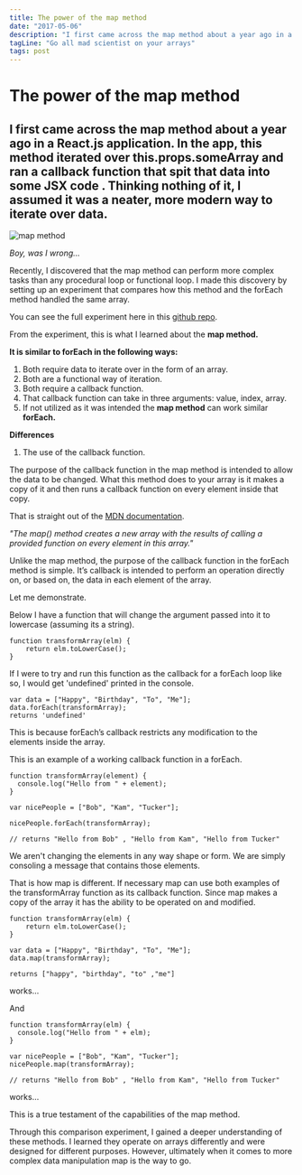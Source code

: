 ```yaml
---
title: The power of the map method
date: "2017-05-06"
description: "I first came across the map method about a year ago in a React.js application. In the app, this method iterated over this.props.someArray and ran a callback function that spit that data into some JSX code . Thinking nothing of it, I assumed it was a neater, more modern way to iterate over data.Boy, was I wrong…"
tagLine: "Go all mad scientist on your arrays"
tags: post
---
```


# The power of the map method

## I first came across the map method about a year ago in a React.js application. In the app, this method iterated over this.props.someArray and ran a callback function that spit that data into some JSX code . Thinking nothing of it, I assumed it was a neater, more modern way to iterate over data.

![map method](https://res.cloudinary.com/tumulty-web-services/image/upload/v1637275415/tumulty.me/1_oVv2u4W4fh41NtNyzI35vw.png)

*Boy, was I wrong…*

Recently, I discovered that the map method can perform more complex tasks than any procedural loop or functional loop. I made this discovery by setting up an experiment that compares how this method and the forEach method handled the same array.

You can see the full experiment here in this [github repo](https://github.com/ptums/using-javascript-array-methods).

From the experiment, this is what I learned about the **map method.**

**It is similar to forEach in the following ways:**

1. Both require data to iterate over in the form of an array.
2. Both are a functional way of iteration.
3. Both require a callback function.
4. That callback function can take in three arguments: value, index, array.
5. If not utilized as it was intended the **map method** can work similar **forEach.**

**Differences**

1. The use of the callback function.

The purpose of the callback function in the map method is intended to allow the data to be changed. What this method does to your array is it makes a copy of it and then runs a callback function on every element inside that copy.

That is straight out of the [MDN documentation](https://developer.mozilla.org/en-US/docs/Web/JavaScript/Reference/Global_Objects/Array/map).

*"The map() method creates a new array with the results of calling a provided function on every element in this array."*

Unlike the map method, the purpose of the callback function in the forEach method is simple. It’s callback is intended to perform an operation directly on, or based on, the data in each element of the array.

Let me demonstrate.

Below I have a function that will change the argument passed into it to lowercase (assuming its a string).

```
function transformArray(elm) {
    return elm.toLowerCase();
}
```

If I were to try and run this function as the callback for a forEach loop like so, I would get 'undefined' printed in the console.

```
var data = ["Happy", "Birthday", "To", "Me"];
data.forEach(transformArray);
returns 'undefined'
```
This is because forEach’s callback restricts any modification to the elements inside the array.

This is an example of a working callback function in a forEach.


```
function transformArray(element) {
  console.log("Hello from " + element);
}

var nicePeople = ["Bob", "Kam", "Tucker"];

nicePeople.forEach(transformArray);

// returns "Hello from Bob" , "Hello from Kam", "Hello from Tucker" 
```

We aren't changing the elements in any way shape or form. We are simply consoling a message that contains those elements.

That is how map is different. If necessary map can use both examples of the transformArray function as its callback function. Since map makes a copy of the array it has the ability to be operated on and modified.

```
function transformArray(elm) {
    return elm.toLowerCase();
}

var data = ["Happy", "Birthday", "To", "Me"];
data.map(transformArray);

returns ["happy", "birthday", "to" ,"me"]

```

works…

And


```
function transformArray(elm) {
  console.log("Hello from " + elm);
}

var nicePeople = ["Bob", "Kam", "Tucker"];
nicePeople.map(transformArray);

// returns "Hello from Bob" , "Hello from Kam", "Hello from Tucker"
```

works…

This is a true testament of the capabilities of the map method.

Through this comparison experiment, I gained a deeper understanding of these methods. I learned they operate on arrays differently and were designed for different purposes. However, ultimately when it comes to more complex data manipulation map is the way to go.